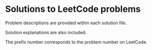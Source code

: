 # Solutions to LeetCode problems

Problem descriptions are provided within each solution file.

Solution explanations are also included.

The prefix number corresponds to the problem number on LeetCode.